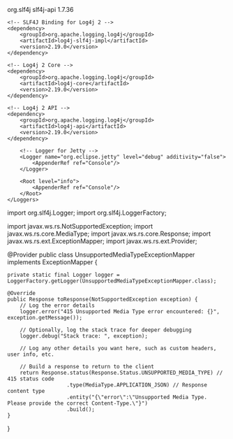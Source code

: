 <dependencies>
    <!-- SLF4J API -->
    <dependency>
        <groupId>org.slf4j</groupId>
        <artifactId>slf4j-api</artifactId>
        <version>1.7.36</version>
    </dependency>

    <!-- SLF4J Binding for Log4j 2 -->
    <dependency>
        <groupId>org.apache.logging.log4j</groupId>
        <artifactId>log4j-slf4j-impl</artifactId>
        <version>2.19.0</version>
    </dependency>

    <!-- Log4j 2 Core -->
    <dependency>
        <groupId>org.apache.logging.log4j</groupId>
        <artifactId>log4j-core</artifactId>
        <version>2.19.0</version>
    </dependency>

    <!-- Log4j 2 API -->
    <dependency>
        <groupId>org.apache.logging.log4j</groupId>
        <artifactId>log4j-api</artifactId>
        <version>2.19.0</version>
    </dependency>
</dependencies>



<Configuration status="WARN">
    <Appenders>
        <Console name="Console" target="SYSTEM_OUT">
            <PatternLayout pattern="%d{yyyy-MM-dd HH:mm:ss} %-5level %logger{36} - %msg%n" />
        </Console>
    </Appenders>
    <Loggers>
        <!-- Logger for Jersey -->
        <Logger name="org.glassfish.jersey" level="debug" additivity="false">
            <AppenderRef ref="Console"/>
        </Logger>

        <!-- Logger for Jetty -->
        <Logger name="org.eclipse.jetty" level="debug" additivity="false">
            <AppenderRef ref="Console"/>
        </Logger>

        <Root level="info">
            <AppenderRef ref="Console"/>
        </Root>
    </Loggers>
</Configuration>


import org.slf4j.Logger;
import org.slf4j.LoggerFactory;

import javax.ws.rs.NotSupportedException;
import javax.ws.rs.core.MediaType;
import javax.ws.rs.core.Response;
import javax.ws.rs.ext.ExceptionMapper;
import javax.ws.rs.ext.Provider;

@Provider
public class UnsupportedMediaTypeExceptionMapper implements ExceptionMapper<NotSupportedException> {

    private static final Logger logger = LoggerFactory.getLogger(UnsupportedMediaTypeExceptionMapper.class);

    @Override
    public Response toResponse(NotSupportedException exception) {
        // Log the error details
        logger.error("415 Unsupported Media Type error encountered: {}", exception.getMessage());

        // Optionally, log the stack trace for deeper debugging
        logger.debug("Stack trace: ", exception);

        // Log any other details you want here, such as custom headers, user info, etc.
        
        // Build a response to return to the client
        return Response.status(Response.Status.UNSUPPORTED_MEDIA_TYPE) // 415 status code
                       .type(MediaType.APPLICATION_JSON) // Response content type
                       .entity("{\"error\":\"Unsupported Media Type. Please provide the correct Content-Type.\"}")
                       .build();
    }
}
